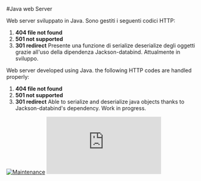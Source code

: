 #Java web Server

Web server sviluppato in Java.
Sono gestiti i seguenti codici HTTP:
1) **404 file not found**
2) **501 not supported**
3) **301 redirect** 
Presente una funzione di serialize deserialize degli oggetti grazie all'uso della dipendenza Jackson-databind. Attualmente in sviluppo.


Web server developed using Java.
the following HTTP codes are handled properly:
1) **404 file not found**
2) **501 not supported**
3) **301 redirect** 
Able to serialize and deserialize java objects thanks to Jackson-databind's dependency. Work in progress.

[![Maintenance](https://img.shields.io/badge/Maintained%3F-yes-green.svg)](https://GitHub.com/Naereen/StrapDown.js/graphs/commit-activity)
[![Only 32 Kb](https://badge-size.herokuapp.com/Naereen/StrapDown.js/master/strapdown.min.js)](https://github.com/Naereen/StrapDown.js/blob/master/strapdown.min.js)
